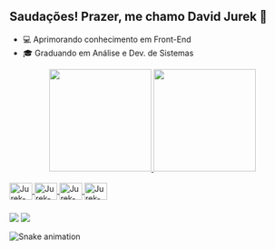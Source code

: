 ## Saudações! Prazer, me chamo David Jurek 👋

- 💻 Aprimorando conhecimento em Front-End
- 🎓 Graduando em Análise e Dev. de Sistemas

<div align="center">
  <a href="https://github.com/jurek-dev">
  <img height="180em" src="https://github-readme-stats.vercel.app/api?username=jurek-dev&show_icons=true&theme=dark&include_all_commits=true&count_private=true"/>
  <img height="180em" src="https://github-readme-stats.vercel.app/api/top-langs/?username=jurek-dev&layout=compact&langs_count=7&theme=dark"/>
</div>
  
<div style="display: inline_block"><br>
  <img align="center" alt="Jurek-vscode" height="30" width="40" src="https://cdn.jsdelivr.net/gh/devicons/devicon/icons/vscode/vscode-original.svg"/>
  <img align="center" alt="Jurek-JS" height="30" width="40" src="https://cdn.jsdelivr.net/gh/devicons/devicon/icons/javascript/javascript-original.svg"/>
  <img align="center" alt="Jurek-HTML5" height="30" width="40" src="https://cdn.jsdelivr.net/gh/devicons/devicon/icons/html5/html5-original.svg"/>
  <img align="center" alt="Jurek-CSS3" height="30" width="40" src="https://cdn.jsdelivr.net/gh/devicons/devicon/icons/css3/css3-original.svg"/>
</div>
  
  ###
  
<div>
  <a href="www.linkedin.com/in/davidjurek"><img src="https://img.shields.io/badge/LinkedIn-0077B5?style=for-the-badge&logo=linkedin&logoColor=white"/></a>
  <a href="https://www.instagram.com/_davidjurek/"><img src="https://img.shields.io/badge/Instagram-E4405F?style=for-the-badge&logo=instagram&logoColor=white"/></a>
</div>
  
  
  ![Snake animation](https://github.com/jurek-dev/jurek-dev/blob/output/github-contribution-grid-snake.svg)
